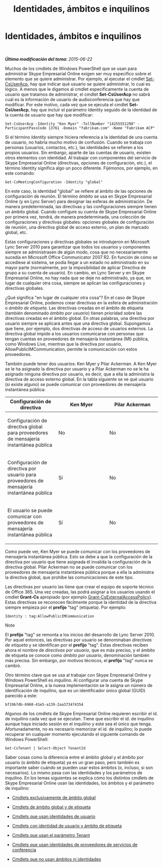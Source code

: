 ﻿---
title: Identidades, ámbitos e inquilinos
TOCTitle: Identidades, ámbitos e inquilinos
ms:assetid: 7cfa194a-2d01-4370-9b48-ee13ff597fa5
ms:mtpsurl: https://technet.microsoft.com/es-es/library/Dn362819(v=OCS.15)
ms:contentKeyID: 56271290
ms.date: 06/02/2017
mtps_version: v=OCS.15
ms.translationtype: HT
---

# Identidades, ámbitos e inquilinos

 

_**Última modificación del tema:** 2015-06-22_

Muchos de los cmdlets de Windows PowerShell que se usan para administrar Skype Empresarial Online exigen ser muy específico sobre el elemento que se quiere administrar. Por ejemplo, al ejecutar el cmdlet [Set-CsUserAcp](https://docs.microsoft.com/en-us/powershell/module/skype/Set-CsUserAcp), hay que indicar qué usuario se quiere administrar, lo cual es lógico. A menos que le digamos al cmdlet específicamente la cuenta de usuario que tratamos de administrar, el cmdlet **Set-CsUserAcp** no sabrá cuál es la información de usuario de audioconferencia que hay que modificar. Por este motivo, cada vez que se ejecuta el cmdlet **Set-CsUserAcp**, hay que incluir el parámetro Identity seguido de la identidad de la cuenta de usuario que hay que modificar:

    Set-CsUserAcp -Identity "Ken Myer" -TollNumber "14255551298" -ParticipantPassCode 13761 -Domain "fabrikam.com" -Name "Fabrikam ACP"

Si el término *Identity* siempre hiciera referencia a la identidad de una cuenta de usuario, no habría mucho motivo de confusión. Cuando se trabaja con personas (usuarios, contactos, etc.), las identidades se refieren a los propios usuarios. Sin embargo, aparte de las cuentas de usuario, existen otros elementos con identidad. Al trabajar con componentes del servicio de Skype Empresarial Online (directivas, opciones de configuración, etc.), el término Identity significa algo un poco diferente. Fijémonos, por ejemplo, en este comando:

    Get-CsMeetingConfiguration -Identity "global"

En este caso, la identidad "global" se refiere al ámbito de las opciones de configuración de reunión. El término *ámbito* se usa en Skype Empresarial Online (y en Lync Server) para designar las esferas de administración. De manera predeterminada, las directivas y las configuraciones siempre tienen un ámbito global. Cuando configure su cuenta de Skype Empresarial Online por primera vez, tendrá, de manera predeterminada, una colección de configuraciones y directivas globales: opciones globales de configuración de reunión, una directiva global de acceso externo, un plan de marcado global, etc.

Estas configuraciones y directivas globales se introdujeron en Microsoft Lync Server 2010 para garantizar que todos los usuarios y componentes siempre se administrasen de algún modo, cosa que no necesariamente sucedía en Microsoft Office Communicator 2007 R2. En función de cómo se accediese al sistema, se podía llegar a un estado no administrado en su mayor parte (normalmente, por la imposibilidad de aplicar Directiva de grupo a su cuenta de usuario). En cambio, en Lync Server y en Skype Empresarial Online, no hay nada que se deje no administrado, ya que, en lugar de cualquier otra cosa, siempre se aplican las configuraciones y directivas globales.

¿Qué significa "en lugar de cualquier otra cosa"? En el caso de Skype Empresarial Online, podemos crear directivas en la esfera de administración o *ámbito de etiqueta*. Las directivas creadas en el ámbito de etiqueta (también denominado *ámbito por usuario*) tienen prioridad sobre las directivas creadas en el ámbito global. En otras palabras, una directiva por usuario siempre se aplicará antes que una directiva global. Supongamos que tiene, por ejemplo, dos directivas de acceso de usuarios externos. La directiva global impide a los usuarios comunicarse con personas que tengan cuentas en proveedores de mensajería instantánea (MI) pública, como Windows Live, mientras que la directiva por usuario, AllowPublicIMCommunication, permite la comunicación con estos proveedores.

También puede tener dos usuarios: Ken Myer y Pilar Ackerman. A Ken Myer se le ha asignado la directiva por usuario y a Pilar Ackerman no se le ha asignado ninguna directiva por usuario, es decir, que a ella la administra la directiva de acceso externo global. En la tabla siguiente se ve qué usuario (si existe alguno) se puede comunicar con proveedores de mensajería instantánea pública:


<table>
<colgroup>
<col style="width: 33%" />
<col style="width: 33%" />
<col style="width: 33%" />
</colgroup>
<thead>
<tr class="header">
<th>Configuración de directiva</th>
<th>Ken Myer</th>
<th>Pilar Ackerman</th>
</tr>
</thead>
<tbody>
<tr class="odd">
<td><p>Configuración de directiva global para proveedores de mensajería instantánea pública</p></td>
<td><p>No</p></td>
<td><p>No</p></td>
</tr>
<tr class="even">
<td><p>Configuración de directiva por usuario para proveedores de mensajería instantánea pública</p></td>
<td><p>Sí</p></td>
<td><p>No</p></td>
</tr>
<tr class="odd">
<td><p>El usuario se puede comunicar con proveedores de mensajería instantánea pública</p></td>
<td><p>Sí</p></td>
<td><p>No</p></td>
</tr>
</tbody>
</table>


Como puede ver, Ken Myer se puede comunicar con los proveedores de mensajería instantánea pública. Esto se debe a que la configuración de la directiva por usuario que tiene asignada él invalida la configuración de la directiva global. Pilar Ackerman no se puede comunicar con los proveedores de mensajería instantánea pública porque a ella la administra la directiva global, que prohíbe las comunicaciones de este tipo.

Las directivas por usuario las tiene que crear el equipo de soporte técnico de Office 365. Una vez creadas, las podrá asignar a los usuarios usando el cmdlet **Grant-Cs** apropiado (por ejemplo [Grant-CsExternalAccessPolicy](https://docs.microsoft.com/en-us/powershell/module/skype/Grant-CsExternalAccessPolicy)). Estas directivas se reconocen fácilmente porque la identidad de la directiva siempre empieza por el **prefijo** "tag" (etiqueta). Por ejemplo:

    Identity : tag:AllowPublicIMCommunication


> [!NOTE]
> El <STRONG>prefijo</STRONG> "tag" se remonta a los inicios del desarrollo de Lync Server 2010. Por aquel entonces, las directivas por usuario se denominaban <EM>directivas de etiqueta</EM> y se identifican por el <STRONG>prefijo</STRONG> "tag". Estas directivas reciben ahora el nombre de <EM>directivas por usuario</EM>, que es más preciso, y el ámbito de etiqueta se conoce como <EM>ámbito por usuario</EM>, denominación también más precisa. Sin embargo, por motivos técnicos, el <STRONG>prefijo</STRONG> "tag" nunca se cambió.



Otro término clave que se usa al trabajar con Skype Empresarial Online y Windows PowerShell es *inquilino*. Al configurar una cuenta de Skype Empresarial Online, a la nueva implementación se le asigna un número de identificación de inquilino, que es un identificador único global (GUID) parecido a este:

    bf19b7db-6960-41e5-a139-2aa373474354

Algunos de los cmdlets de Skype Empresarial Online requieren escribir el id. de inquilino cada vez que se ejecutan. Tiene que escribir el id. de inquilino aunque haya iniciado sesión en el inquilino y este sea el único que tenga. Afortunadamente, no es necesario memorizar el id. de inquilino; lo puede recuperar en cualquier momento ejecutando el siguiente comando de Windows PowerShell:

    Get-CsTenant | Select-Object TenantId

Saber cosas como la diferencia entre el ámbito global y el ámbito por usuario (o ámbito de etiqueta) ya es un gran paso, pero también es importante saber cuándo se pueden usar estos ámbitos (o, incluso, si son necesarios). Lo mismo pasa con las identidades y los parámetros de inquilino. En los temas siguientes se explica cómo los distintos cmdlets de Skype Empresarial Online usan las identidades, los ámbitos y el parámetro de inquilino:

  - [Cmdlets exclusivamente de ámbito global](cmdlets-in-skype-for-business-online-that-use-only-the-global-scope.md)

  - [Cmdlets de ámbito global y de etiqueta](cmdlets-in-skype-for-business-online-that-use-the-global-scope-and-the-tag-scope.md)

  - [Cmdlets que usan identidades de usuario](cmdlets-in-skype-for-business-online-that-use-a-user-identity.md)

  - [Cmdlets con identidad de usuario y ámbito de etiqueta](cmdlets-in-skype-for-business-online-that-use-a-user-identity-and-the-tag-scope.md)

  - [Cmdlets que usan el parámetro Tenant](cmdlets-in-skype-for-business-online-that-use-the-tenant-parameter.md)

  - [Cmdlets que usan identidades de proveedores de servicios de conferencia](cmdlets-in-skype-for-business-online-that-use-a-conferencing-provider-identity.md)

  - [Cmdlets que no usan ámbitos ni identidades](cmdlets-in-skype-for-business-online-that-do-not-use-a-scope-or-an-identity.md)


